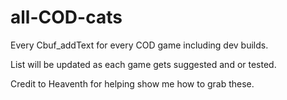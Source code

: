 # all-COD-cats
Every Cbuf_addText for every COD game including dev builds.

List will be updated as each game gets suggested and or tested.


Credit to Heaventh for helping show me how to grab these.

